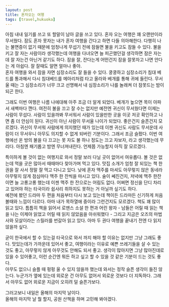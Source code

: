 ```yaml
---
layout: post
title: 혼자오는 여행 
tags: [travel,hukuoka]
---
```

아침 내내 일기를 쓰고 또 할말이 남아 글을 쓰고 있다. 혼자 오는 여행은 꽤 오랜만이라 무서웠다. 잠도 혼자 못자는 내가 혼자 여행을 간다고 하면 다들 의아해한다. 다행히 나는 불면증이 없기 때문에 엄청나게 무섭기 전에 잠들면 불을 키고도 잠들 수 있다. 불을 키고 잘 자는 사람이라 생각했는데 여행을 다녀오면 늘 피곤했던걸 생각하면 잠은 자는데 잘 자는건 아닌거 같기도 하다. 잠을 잘, 잔다는게 어떤건지 잠을 잘못자고 나면 안다는 게 아쉽다. 잘 잘때도 알면 얼마나 좋아.          
혼자 여행을 와서 잠을 자면 심장소리도 잘 들을 수 있다. 쿵쿵하고 심장소리가 침대 베드를 통과해서 다시 침대베드를 메아리처럼 타고 올라와 베개를 통해 귀에 들린다. 무서울 때는 그 심장소리가 너무 크고 선명해서 내 심장소리가 나를 놀래켜 더 잠못드는 밤이 되곤 한다.        

그래도 이번 여행은 나름 나에대해 아주 조금 더 알게 되었다. 베개가 높으면 목이 아파서 새벽마다 깬다. 여전히 불을 끄고 잘 수는 없지만 예전엔 귀신이 무서웠다면 이제는 사람이 무섭다. 사람이 있을까봐 무서워서 사람이 있을만한 곳을 이곳 저곳 확인하고 나면 좀 더 안심이 된다. 귀신이 아닌 사람이 무서울 나이가 되었다. 좋은건지 슬픈건지 모르겠다. 귀신이 무서워 사람에게 의지했던 때가 있는데 이젠 귀신도 사람도 무서운데 사람이 더 무서우니 아무도 의지할 수 없게 되버린 기분이다. 그래서 조금 슬펐다. 이번 여행에선 온 방의 불을 다 끄고는 못 자도 불 하나 정도는 끄고 자보자, 라고 생각했는데 무리다. 아침엔 패기롭고 밤엔 무너져내린다. 언제쯤 가능할지 아직 잘 모르겠다.          

특이하게 볼 것이 없는 여행지로 와서 정말 보러 다닐 곳이 없어서 여유롭다. 볼 것은 없는데 먹을 곳은 많아서 때때마다 찾아가며 먹고 있다. 맛집 소개가 엄청 잘 되있는 책 한권을 잘 사서 정말 잘 먹고 다니고 있다. 낮에 혼자 맥주를 마셔도 아무렇지 않은 동네라 아무렇지 않게 점심마다 맥주 한 잔씩을 마시고 있다. 술이 쎄진건지, 저녁에 맥주 한잔이면 늘 고롱고롱 했는데 이젠 맥주 한 잔으로는 어림도 없다. 어쩌면 정신을 단디 차리고 있어야 하는 타국이라 쉽사리 취하지도 못하는 거 아닐까 싶기도 하다.    
예전에 봤던 드라마 두 편을 처음부터 다시 보고 있는데 책이든 드라마든 신기하게 처음 볼때와 느낌이 다르다. 아마 내가 목하열애 중이라 그런건지도 모르겠다. 책도 꽤 많이 읽고 있다. 틈틈히 책을 읽어서 로맨스 소설 한 편과 어린 왕자 - 남들은 어릴 때 읽는 책을 나는 이제야 읽었고 어릴 때 읽지 않았음을 아쉬워했다 - 그리고 지금은 오즈의 마법사와 모살이라는 스릴러를 번갈아 읽고 있다. 아마 두 권다 여행을 끝내기 전엔 다 읽지 않을까 싶다.         

굳이 한국에서 할 수 있는걸 타국으로 와서 까지 해야 할 이유는 없지만 그냥 그래도 좋다. 맛있는데가 가까운데 있어서 좋고, 여행이라는 이유로 예쁜 쓰레기들을 살 수 있는 것도 좋고, 아무렇지 않게 아무것도 안해도 되서 좋고. 생각이 많아지면 그냥 많아진데로 있을 수 있어좋고, 이런 순간엔 뭐든 하고 싶고 할 수 있을 것 같은 기분이 드는 것도 좋다.          
아무도 없으니 슬플 때 펑펑 울 수 있지 않을까 했는데 와서는 정작 슬픈 생각이 들진 않는다. 누군가가 옆에 있는데 외로운 건 아무도 없어서 외로운 것보다 더 지독하다. 그래서 아무도 없어 외로운 지금이 오히려 덜 슬픈가보다.         

그러고보니 내일은 올해의 마지막 날이다.     
올해의 마지막 날 뭘 할지, 공원 산책을 하며 고민해 봐야겠다. 